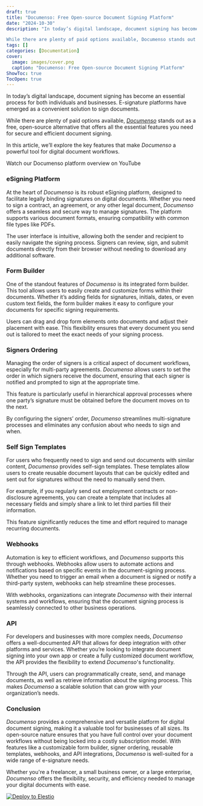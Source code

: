 ```yaml
---
draft: true
title: "Documenso: Free Open-source Document Signing Platform"
date: "2024-10-30"
description: "In today’s digital landscape, document signing has become an essential process for both individuals and businesses. E-signature platforms have emerged as a convenient solution to sign documents.

While there are plenty of paid options available, Documenso stands out as a free, open-source alternative that offers all the essential features"
tags: []
categories: [Documentation]
cover:
  image: images/cover.png
  caption: "Documenso: Free Open-source Document Signing Platform"
ShowToc: true
TocOpen: true
---
```



In today’s digital landscape, document signing has become an essential process for both individuals and businesses. E\-signature platforms have emerged as a convenient solution to sign documents. 

While there are plenty of paid options available, [*Documenso*](https://elest.io/open-source/documenso?ref=blog.elest.io) stands out as a free, open\-source alternative that offers all the essential features you need for secure and efficient document signing. 

In this article, we’ll explore the key features that make *Documenso* a powerful tool for digital document workflows.



Watch our Documenso platform overview on YouTube



### eSigning Platform

At the heart of *Documenso* is its robust eSigning platform, designed to facilitate legally binding signatures on digital documents. Whether you need to sign a contract, an agreement, or any other legal document, *Documenso* offers a seamless and secure way to manage signatures. The platform supports various document formats, ensuring compatibility with common file types like PDFs.

The user interface is intuitive, allowing both the sender and recipient to easily navigate the signing process. Signers can review, sign, and submit documents directly from their browser without needing to download any additional software.

### Form Builder

One of the standout features of *Documenso* is its integrated form builder. This tool allows users to easily create and customize forms within their documents. Whether it’s adding fields for signatures, initials, dates, or even custom text fields, the form builder makes it easy to configure your documents for specific signing requirements.

Users can drag and drop form elements onto documents and adjust their placement with ease. This flexibility ensures that every document you send out is tailored to meet the exact needs of your signing process.

### Signers Ordering

Managing the order of signers is a critical aspect of document workflows, especially for multi\-party agreements. *Documenso* allows users to set the order in which signers receive the document, ensuring that each signer is notified and prompted to sign at the appropriate time. 

This feature is particularly useful in hierarchical approval processes where one party’s signature must be obtained before the document moves on to the next.

By configuring the signers’ order, *Documenso* streamlines multi\-signature processes and eliminates any confusion about who needs to sign and when.

### Self Sign Templates

For users who frequently need to sign and send out documents with similar content, *Documenso* provides self\-sign templates. These templates allow users to create reusable document layouts that can be quickly edited and sent out for signatures without the need to manually send them.

For example, if you regularly send out employment contracts or non\-disclosure agreements, you can create a template that includes all necessary fields and simply share a link to let third parties fill their information. 

This feature significantly reduces the time and effort required to manage recurring documents.

### Webhooks

Automation is key to efficient workflows, and *Documenso* supports this through webhooks. Webhooks allow users to automate actions and notifications based on specific events in the document\-signing process. Whether you need to trigger an email when a document is signed or notify a third\-party system, webhooks can help streamline these processes.

With webhooks, organizations can integrate *Documenso* with their internal systems and workflows, ensuring that the document signing process is seamlessly connected to other business operations.

### API

For developers and businesses with more complex needs, *Documenso* offers a well\-documented API that allows for deep integration with other platforms and services. Whether you’re looking to integrate document signing into your own app or create a fully customized document workflow, the API provides the flexibility to extend *Documenso*'s functionality.

Through the API, users can programmatically create, send, and manage documents, as well as retrieve information about the signing process. This makes *Documenso* a scalable solution that can grow with your organization’s needs.

### Conclusion

*Documenso* provides a comprehensive and versatile platform for digital document signing, making it a valuable tool for businesses of all sizes. Its open\-source nature ensures that you have full control over your document workflows without being locked into a costly subscription model. With features like a customizable form builder, signer ordering, reusable templates, webhooks, and API integrations, *Documenso* is well\-suited for a wide range of e\-signature needs.

Whether you're a freelancer, a small business owner, or a large enterprise, *Documenso* offers the flexibility, security, and efficiency needed to manage your digital documents with ease.




[![Deploy to Elestio](https://elest.io/images/logos/deploy-to-elestio-btn.png)](https://elest.io/open-source/documenso?ref=blog.elest.io)



